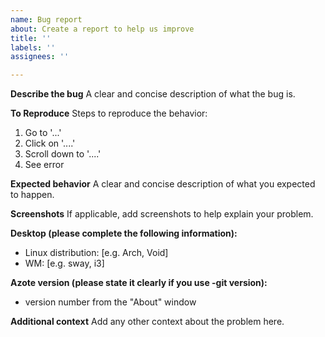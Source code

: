```yaml
---
name: Bug report
about: Create a report to help us improve
title: ''
labels: ''
assignees: ''

---
```


**Describe the bug**
A clear and concise description of what the bug is.

**To Reproduce**
Steps to reproduce the behavior:
1. Go to '...'
2. Click on '....'
3. Scroll down to '....'
4. See error

**Expected behavior**
A clear and concise description of what you expected to happen.

**Screenshots**
If applicable, add screenshots to help explain your problem.

**Desktop (please complete the following information):**
 - Linux distribution: [e.g. Arch, Void]
 - WM: [e.g. sway, i3]

**Azote version (please state it clearly if you use -git version):**
 - version number from the "About" window

**Additional context**
Add any other context about the problem here.
